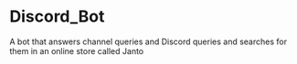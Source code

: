 # Discord_Bot
A bot that answers channel queries and Discord queries and searches for them in an online store called Janto
